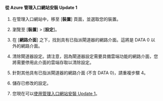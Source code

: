 #### 從 Azure 管理入口網站安裝 Update 1

1. 在管理入口網站中，移至 [**裝置**] 頁面，並選取您的裝置。
 
2. 瀏覽至 [**裝置**] > [**設定**]。

3. 在 [**網路介面**] 之下，找到具有已指派閘道器的網路介面。這將是 DATA 0 以外的網路介面。

4. 清除閘道器設定。請注意，因為閘道器設定需要具備雲端功能的網路介面，您將需要停用此介面的雲端存取以清除設定。

5. 針對其他具有已指派閘道器的網路介面 (不含 DATA 0)，請重複步驟 4。

6. 儲存已修改的設定。

7. 您現在可以[使用管理入口網站安裝 Update 1](#use-the-management-portal-to-install-update-1)。

<!---HONumber=62-->